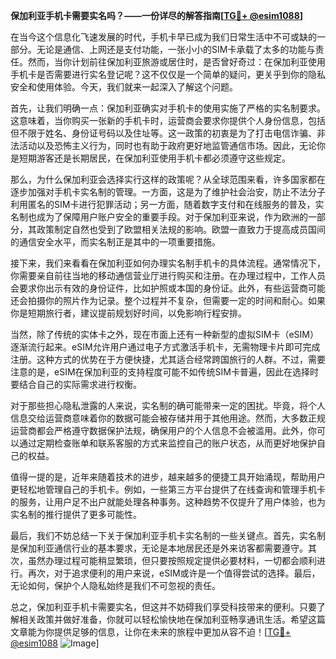 **保加利亚手机卡需要实名吗？——一份详尽的解答指南[[TG💪+ @esim1088](https://t.me/s/esim1088)]**

在当今这个信息化飞速发展的时代，手机卡早已成为我们日常生活中不可或缺的一部分。无论是通信、上网还是支付功能，一张小小的SIM卡承载了太多的功能与责任。然而，当你计划前往保加利亚旅游或居住时，是否曾好奇过：在保加利亚使用手机卡是否需要进行实名登记呢？这不仅仅是一个简单的疑问，更关乎到你的隐私安全和使用体验。今天，我们就来一起深入了解这个问题。

首先，让我们明确一点：保加利亚确实对手机卡的使用实施了严格的实名制要求。这意味着，当你购买一张新的手机卡时，运营商会要求你提供个人身份信息，包括但不限于姓名、身份证号码以及住址等。这一政策的初衷是为了打击电信诈骗、非法活动以及恐怖主义行为，同时也有助于政府更好地监管通信市场。因此，无论你是短期游客还是长期居民，在保加利亚使用手机卡都必须遵守这些规定。

那么，为什么保加利亚会选择实行这样的政策呢？从全球范围来看，许多国家都在逐步加强对手机卡实名制的管理。一方面，这是为了维护社会治安，防止不法分子利用匿名的SIM卡进行犯罪活动；另一方面，随着数字支付和在线服务的普及，实名制也成为了保障用户账户安全的重要手段。对于保加利亚来说，作为欧洲的一部分，其政策制定自然也受到了欧盟相关法规的影响。欧盟一直致力于提高成员国间的通信安全水平，而实名制正是其中的一项重要措施。

接下来，我们来看看在保加利亚如何办理实名制手机卡的具体流程。通常情况下，你需要亲自前往当地的移动通信营业厅进行购买和注册。在办理过程中，工作人员会要求你出示有效的身份证件，比如护照或本国的身份证。此外，有些运营商可能还会拍摄你的照片作为记录。整个过程并不复杂，但需要一定的时间和耐心。如果你是短期旅行者，建议提前规划好时间，以免影响行程安排。

当然，除了传统的实体卡之外，现在市面上还有一种新型的虚拟SIM卡（eSIM）逐渐流行起来。eSIM允许用户通过电子方式激活手机卡，无需物理卡片即可完成注册。这种方式的优势在于方便快捷，尤其适合经常跨国旅行的人群。不过，需要注意的是，eSIM在保加利亚的支持程度可能不如传统SIM卡普遍，因此在选择时要结合自己的实际需求进行权衡。

对于那些担心隐私泄露的人来说，实名制的确可能带来一定的困扰。毕竟，将个人信息交给运营商意味着你的数据可能会被存储并用于其他用途。然而，大多数正规运营商都会严格遵守数据保护法规，确保用户的个人信息不会被滥用。此外，你可以通过定期检查账单和联系客服的方式来监控自己的账户状态，从而更好地保护自己的权益。

值得一提的是，近年来随着技术的进步，越来越多的便捷工具开始涌现，帮助用户更轻松地管理自己的手机卡。例如，一些第三方平台提供了在线查询和管理手机卡的服务，让用户足不出户就能处理各种事务。这种趋势不仅提升了用户体验，也为实名制的推行提供了更多可能性。

最后，我们不妨总结一下关于保加利亚手机卡实名制的一些关键点。首先，实名制是保加利亚通信行业的基本要求，无论是本地居民还是外来访客都需要遵守。其次，虽然办理过程可能稍显繁琐，但只要按照规定提供必要材料，一切都会顺利进行。再次，对于追求便利的用户来说，eSIM或许是一个值得尝试的选择。最后，无论如何，保护个人隐私始终是我们不可忽视的责任。

总之，保加利亚手机卡需要实名，但这并不妨碍我们享受科技带来的便利。只要了解相关政策并做好准备，你就可以轻松愉快地在保加利亚畅享通讯生活。希望这篇文章能为你提供足够的信息，让你在未来的旅程中更加从容不迫！[[TG💪+ @esim1088](https://t.me/s/esim1088) ![Image](https://i.postimg.cc/4NQfJmqS/Snipaste-2025-05-13-00-14-12.png)]